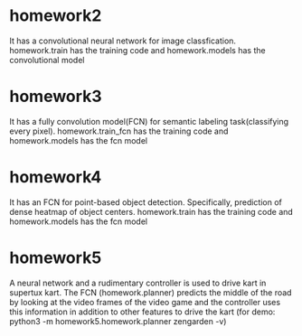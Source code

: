# homework2 
It has a convolutional neural network for image classfication.  homework.train has the training code and homework.models has the convolutional model
# homework3 
It has a fully convolution model(FCN) for semantic labeling task(classifying  every pixel). homework.train_fcn has the training code and homework.models has the fcn model
# homework4 
It has an FCN for point-based object detection. Specifically, prediction of dense heatmap of object centers. homework.train has the training code and homework.models has the fcn model
# homework5
A neural network and a rudimentary controller is used to drive kart in supertux kart. The FCN (homework.planner) predicts the middle of the road by looking at the video frames of the video game  and the controller uses this information in addition to other features to drive the kart (for demo: python3 -m homework5.homework.planner zengarden -v)
